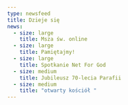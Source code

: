 ```yaml
---
type: newsfeed
title: Dzieje się
news:
  - size: large
    title: Msza św. online
  - size: large
    title: Pamiętajmy!
  - size: large
    title: Spotkanie Net For God
  - size: medium
    title: Jubileusz 70-lecia Parafii
  - size: medium
    title: "otwarty kościół "
---
```

